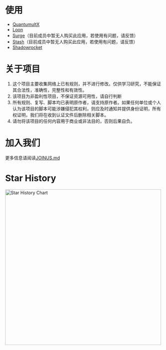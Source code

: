 # 使用
- [QuantumultX](https://github.com/Akimio521/BetterRuler/tree/main/QuantumultX/README.md)
- [Loon](https://github.com/Akimio521/BetterRuler/blob/main/Loon/README.md)
- [Surge](https://github.com/Akimio521/BetterRuler/blob/main/Surge/README.md)（目前成员中暂无人购买此应用，若使用有问题，请反馈）
- [Stash](https://github.com/Akimio521/BetterRuler/blob/main/Stash/README.md)（目前成员中暂无人购买此应用，若使用有问题，请反馈）
- [Shadowrocket](https://github.com/Akimio521/BetterRuler/blob/main/Shadowrocket/README.md)

# 关于项目
1. 这个项目主要收集网络上已有规则，并不进行修改。仅供学习研究，不能保证其合法性，准确性，完整性和有效性。
2. 该项目为非盈利性项目，不保证资源可用性，请自行判断
3. 所有规则、复写、脚本均已表明原作者，请支持原作者。如果任何单位或个人认为该项目的脚本可能涉嫌侵犯其权利，则应及时通知并提供身份证明，所有权证明，我们将在收到认证文件后删除相关脚本。
4. 请勿将该项目的任何内容用于商业或非法目的，否则后果自负。
 
# 加入我们
更多信息请阅读[JOINUS.md](https://github.com/Akimio521/BetterRuler/blob/main/JOINUS.md)

# Star History
<a href="https://github.com/Akimio521/BetterRuler/stargazers">
    <img width="500" alt="Star History Chart" src="https://api.star-history.com/svg?repos=Akimio521/AutoFilm&type=Date">
</a>